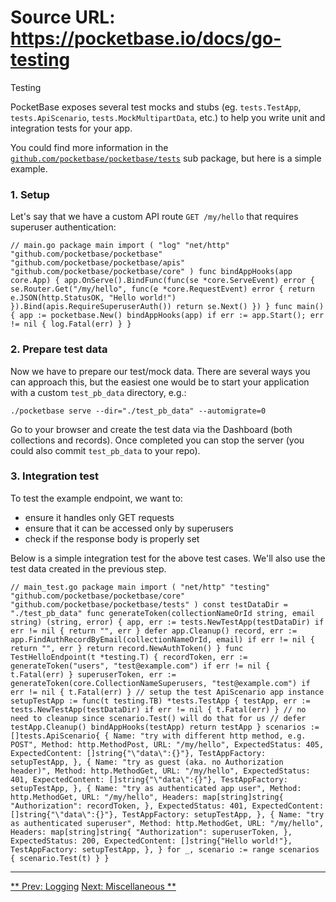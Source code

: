 # Source URL: https://pocketbase.io/docs/go-testing

Testing

PocketBase exposes several test mocks and stubs (eg. `tests.TestApp`, `tests.ApiScenario`, `tests.MockMultipartData`, etc.) to help you write unit and integration tests for your app.

You could find more information in the [`github.com/pocketbase/pocketbase/tests`](https://pkg.go.dev/github.com/pocketbase/pocketbase/tests) sub package, but here is a simple example.

###  1\. Setup 

Let's say that we have a custom API route `GET /my/hello` that requires superuser authentication:

`// main.go package main import ( "log" "net/http" "github.com/pocketbase/pocketbase" "github.com/pocketbase/pocketbase/apis" "github.com/pocketbase/pocketbase/core" ) func bindAppHooks(app core.App) { app.OnServe().BindFunc(func(se *core.ServeEvent) error { se.Router.Get("/my/hello", func(e *core.RequestEvent) error { return e.JSON(http.StatusOK, "Hello world!") }).Bind(apis.RequireSuperuserAuth()) return se.Next() }) } func main() { app := pocketbase.New() bindAppHooks(app) if err := app.Start(); err != nil { log.Fatal(err) } }`

###  2\. Prepare test data 

Now we have to prepare our test/mock data. There are several ways you can approach this, but the easiest one would be to start your application with a custom `test_pb_data` directory, e.g.:

`./pocketbase serve --dir="./test_pb_data" --automigrate=0`

Go to your browser and create the test data via the Dashboard (both collections and records). Once completed you can stop the server (you could also commit `test_pb_data` to your repo).

###  3\. Integration test 

To test the example endpoint, we want to:

  * ensure it handles only GET requests
  * ensure that it can be accessed only by superusers
  * check if the response body is properly set

Below is a simple integration test for the above test cases. We'll also use the test data created in the previous step.

`// main_test.go package main import ( "net/http" "testing" "github.com/pocketbase/pocketbase/core" "github.com/pocketbase/pocketbase/tests" ) const testDataDir = "./test_pb_data" func generateToken(collectionNameOrId string, email string) (string, error) { app, err := tests.NewTestApp(testDataDir) if err != nil { return "", err } defer app.Cleanup() record, err := app.FindAuthRecordByEmail(collectionNameOrId, email) if err != nil { return "", err } return record.NewAuthToken() } func TestHelloEndpoint(t *testing.T) { recordToken, err := generateToken("users", "test@example.com") if err != nil { t.Fatal(err) } superuserToken, err := generateToken(core.CollectionNameSuperusers, "test@example.com") if err != nil { t.Fatal(err) } // setup the test ApiScenario app instance setupTestApp := func(t testing.TB) *tests.TestApp { testApp, err := tests.NewTestApp(testDataDir) if err != nil { t.Fatal(err) } // no need to cleanup since scenario.Test() will do that for us // defer testApp.Cleanup() bindAppHooks(testApp) return testApp } scenarios := []tests.ApiScenario{ { Name: "try with different http method, e.g. POST", Method: http.MethodPost, URL: "/my/hello", ExpectedStatus: 405, ExpectedContent: []string{"\"data\":{}"}, TestAppFactory: setupTestApp, }, { Name: "try as guest (aka. no Authorization header)", Method: http.MethodGet, URL: "/my/hello", ExpectedStatus: 401, ExpectedContent: []string{"\"data\":{}"}, TestAppFactory: setupTestApp, }, { Name: "try as authenticated app user", Method: http.MethodGet, URL: "/my/hello", Headers: map[string]string{ "Authorization": recordToken, }, ExpectedStatus: 401, ExpectedContent: []string{"\"data\":{}"}, TestAppFactory: setupTestApp, }, { Name: "try as authenticated superuser", Method: http.MethodGet, URL: "/my/hello", Headers: map[string]string{ "Authorization": superuserToken, }, ExpectedStatus: 200, ExpectedContent: []string{"Hello world!"}, TestAppFactory: setupTestApp, }, } for _, scenario := range scenarios { scenario.Test(t) } }`

* * *

[** Prev: Logging](/docs/go-logging) [Next: Miscellaneous **](/docs/go-miscellaneous)